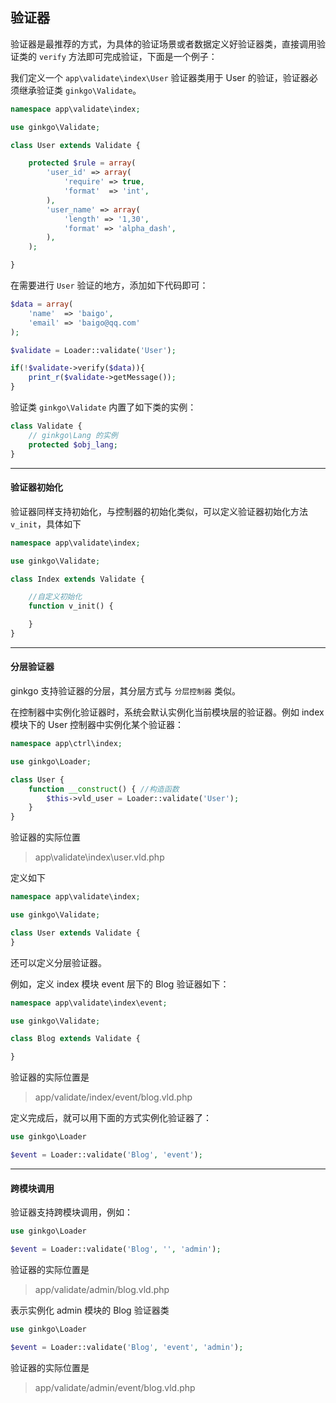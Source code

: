 ## 验证器

验证器是最推荐的方式，为具体的验证场景或者数据定义好验证器类，直接调用验证类的 `verify` 方法即可完成验证，下面是一个例子：

我们定义一个 `app\validate\index\User` 验证器类用于 User 的验证，验证器必须继承验证类 `ginkgo\Validate`。

``` php
namespace app\validate\index;

use ginkgo\Validate;

class User extends Validate {

    protected $rule = array(
        'user_id' => array(
            'require' => true,
            'format'  => 'int',
        ),
        'user_name' => array(
            'length' => '1,30',
            'format' => 'alpha_dash',
        ),
    );

}
```

在需要进行 `User` 验证的地方，添加如下代码即可：

``` php
$data = array(
    'name'  => 'baigo',
    'email' => 'baigo@qq.com'
);

$validate = Loader::validate('User');

if(!$validate->verify($data)){
    print_r($validate->getMessage());
}
```

验证类 `ginkgo\Validate` 内置了如下类的实例：
 
``` php
class Validate {
    // ginkgo\Lang 的实例
    protected $obj_lang;
}
```

----------

#### 验证器初始化

验证器同样支持初始化，与控制器的初始化类似，可以定义验证器初始化方法 `v_init`，具体如下

``` php
namespace app\validate\index;

use ginkgo\Validate;

class Index extends Validate {

    //自定义初始化
    function v_init() {

    }
}
```

----------

#### 分层验证器

ginkgo 支持验证器的分层，其分层方式与 `分层控制器` 类似。

在控制器中实例化验证器时，系统会默认实例化当前模块层的验证器。例如 index 模块下的 User 控制器中实例化某个验证器：

``` php
namespace app\ctrl\index;

use ginkgo\Loader;

class User {
    function __construct() { //构造函数
        $this->vld_user = Loader::validate('User');
    }
}
```

验证器的实际位置

> app\validate\index\user.vld.php

定义如下

``` php
namespace app\validate\index;

use ginkgo\Validate;

class User extends Validate {
}
```

还可以定义分层验证器。

例如，定义 index 模块 event 层下的 Blog 验证器如下：

``` php
namespace app\validate\index\event;

use ginkgo\Validate;

class Blog extends Validate {

}
```

验证器的实际位置是

> app/validate/index/event/blog.vld.php

定义完成后，就可以用下面的方式实例化验证器了：

``` php
use ginkgo\Loader

$event = Loader::validate('Blog', 'event');
```
----------

#### 跨模块调用

验证器支持跨模块调用，例如：

``` php
use ginkgo\Loader

$event = Loader::validate('Blog', '', 'admin');
```

验证器的实际位置是

> app/validate/admin/blog.vld.php

表示实例化 admin 模块的 Blog 验证器类

``` php
use ginkgo\Loader

$event = Loader::validate('Blog', 'event', 'admin');
```

验证器的实际位置是

> app/validate/admin/event/blog.vld.php